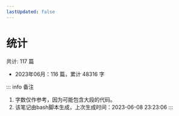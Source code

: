 ```yaml
---
lastUpdated: false
---
```


# 统计
共计: 117 篇

- 2023年06月：116 篇，累计 48316 字

::: info 备注
1. 字数仅作参考，因为可能包含大段的代码。
2. 该笔记由bash脚本生成，上次生成时间：2023-06-08 23:23:06
:::
